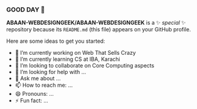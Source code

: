 ### GOOD DAY  👋

**ABAAN-WEBDESIGNGEEK/ABAAN-WEBDESIGNGEEK** is a ✨ _special_ ✨ repository because its `README.md` (this file) appears on your GitHub profile.

Here are some ideas to get you started:

- 🔭 I’m currently working on Web That Sells Crazy
- 🌱 I’m currently learning CS at IBA, Karachi
- 👯 I’m looking to collaborate on Core Computing aspects
- 🤔 I’m looking for help with ...
- 💬 Ask me about ...
- 📫 How to reach me: ...
- 😄 Pronouns: ...
- ⚡ Fun fact: ...

